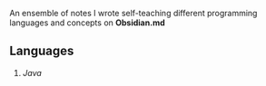 An ensemble of notes I wrote self-teaching different programming languages and concepts on **Obsidian.md**

## Languages

1. *Java*

